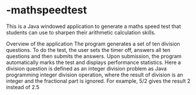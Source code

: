 # -mathspeedtest

This is a Java windowed application to generate a maths speed test that students can use to sharpen their arithmetic calculation skills.

Overview of the application
The program generates a set of ten division questions. To do the test, the user sets the timer off, answers all ten questions and then submits the answers. Upon submission, the program automatically marks the test and displays performance statistics. Here a division question is defined as an integer division problem as Java programming integer division operation, where the result of division is an integer and the fractional part is ignored. For example, 5/2 gives the result 2 instead of 2.5
